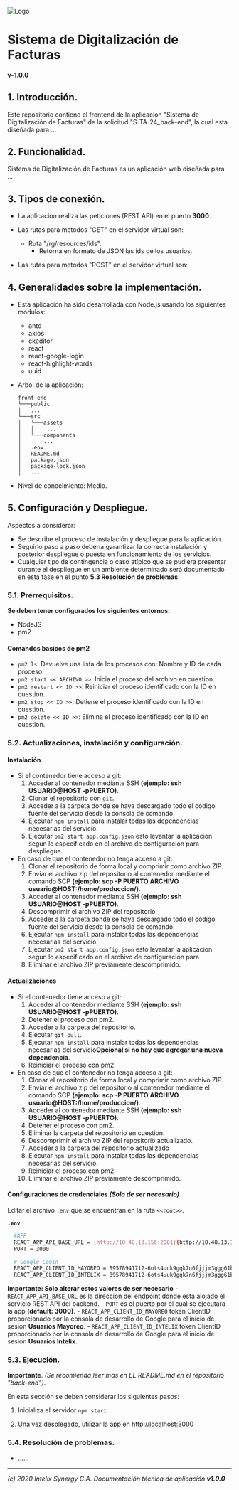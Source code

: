 ![Logo](https://www.intelix.biz/site/public/images/Home_0007_logo_color.png "InteliX")
# Sistema de Digitalización de Facturas

#### v-1.0.0

## 1. Introducción.

Este repositorio contiene el frontend de la aplicacion "Sistema de Digitalización de Facturas" 
de la solicitud "S-TA-24_back-end", la cual esta diseñada para ...


## 2. Funcionalidad.

Sistema de Digitalización de Facturas es un aplicación web diseñada para ...


## 3. Tipos de conexión.

-  La aplicacion realiza las peticiones (REST API) en el puerto **3000**.
- Las rutas para metodos "GET" en el servidor virtual son:
  - Ruta "/rg/resources/ids".
      - Retorna en formato de JSON las ids de los usuarios.

- Las rutas para metodos "POST" en el servidor virtual son:



## 4. Generalidades sobre la implementación.

- Esta aplicacion ha sido desarrollada con Node.js usando los siguientes modulos:
  - antd
  - axios
  - ckeditor
  - react
  - react-google-login
  - react-highlight-words
  - uuid

- Arbol de la aplicación:

	```
    front-end
    └───public
    │   ...
    └───src
    │   └───assets
    │   │    ...
    │   └───components
    │       ...
    │   .env
    │   README.md
    │   package.json   
    │   package-lock.json   
    │   ...
    ```
	
- Nivel de conocimiento: Medio.


## 5. Configuración y Despliegue.

Aspectos a considerar:

- Se describe el proceso de instalación y despliegue para la aplicación.
- Seguirlo paso a paso debería garantizar la correcta instalación y posterior despliegue o puesta en funcionamiento de los servicios. 
- Cualquier tipo de contingencia o caso atípico que se pudiera presentar durante el despliegue en un ambiente determinado será documentado en esta fase en el punto **5.3 Resolución de problemas**.

### 5.1. Prerrequisitos.

**Se deben tener configurados los siguientes entornos:**

- NodeJS
- pm2

#### Comandos basicos de pm2
  - `pm2 ls`: Devuelve una lista de los procesos con: Nombre y ID de cada proceso.
  - `pm2 start << ARCHIVO >>`: Inicia el proceso del archivo en cuestion.
  - `pm2 restart << ID >>`: Reiniciar el proceso identificado con la ID en cuestion.
  - `pm2 stop << ID >>`: Detiene el proceso identificado con la ID en cuestion.
  - `pm2 delete << ID >>`: Elimina el proceso identificado con la ID en cuestion.

### 5.2. Actualizaciones, instalación y configuración.

#### Instalación
- Si el contenedor tiene acceso a git:
  1. Acceder al contenedor mediante SSH **(ejemplo: ssh USUARIO@HOST -pPUERTO)**.
  2. Clonar el repositorio con `git`.
  3. Acceder a la carpeta donde se haya descargado todo el código fuente del servicio desde la consola de comando.
  4. Ejecutar `npm install` para instalar todas las dependencias necesarias del servicio.
  5. Ejecutar `pm2 start app.config.json` esto levantar la aplicacion segun lo especificado en el archivo de configuracion para despliegue.
- En caso de que el contenedor no tenga acceso a git:
  1. Clonar el repositorio de forma local y comprimir como archivo ZIP.
  2. Enviar el archivo zip del repositorio al contenedor mediante el comando SCP **(ejemplo: scp -P PUERTO ARCHIVO usuario@HOST:/home/produccion/)**.
  3. Acceder al contenedor mediante SSH **(ejemplo: ssh USUARIO@HOST -pPUERTO)**.
  4. Descomprimir el archivo ZIP del repositorio.
  5. Acceder a la carpeta donde se haya descargado todo el código fuente del servicio desde la consola de comando.
  6. Ejecutar `npm install` para instalar todas las dependencias necesarias del servicio.
  7. Ejecutar `pm2 start app.config.json` esto levantar la aplicacion segun lo especificado en el archivo de configuracion para
  8. Eliminar el archivo ZIP previamente descomprimido.

#### Actualizaciones
- Si el contenedor tiene acceso a git:
  1. Acceder al contenedor mediante SSH **(ejemplo: ssh USUARIO@HOST -pPUERTO)**.
  2. Detener el proceso con pm2.
  3. Acceder a la carpeta del repositorio.
  4. Ejecutar `git pull`.
  5. Ejecutar `npm install` para instalar todas las dependencias necesarias del servicio**Opcional si no hay que agregar una nueva dependencia**.
  5. Reiniciar el proceso con pm2.
- En caso de que el contenedor no tenga acceso a git:
  1. Clonar el repositorio de forma local y comprimir como archivo ZIP.
  2. Enviar el archivo zip del repositorio al contenedor mediante el comando SCP **(ejemplo: scp -P PUERTO ARCHIVO usuario@HOST:/home/produccion/)**.
  3. Acceder al contenedor mediante SSH **(ejemplo: ssh USUARIO@HOST -pPUERTO)**.
  4. Detener el proceso con pm2.
  5. Eliminar la carpeta del repositorio en cuestion.
  6. Descomprimir el archivo ZIP del repositorio actualizado.
  7. Acceder a la carpeta del repositorio actualizado
  8. Ejecutar `npm install` para instalar todas las dependencias necesarias del servicio.
  9. Reiniciar el proceso con pm2.
  10. Eliminar el archivo ZIP previamente descomprimido.

#### Configuraciones de credenciales *(Solo de ser necesario)*
Editar el archivo `.env` que se encuentran en la ruta `<<root>>`.

**`.env`**

```bash
  #APP
  REACT_APP_API_BASE_URL = [http://10.48.13.156:2001](http://10.48.13.156:2001)
  PORT = 3000

  # Google Login
  REACT_APP_CLIENT_ID_MAYOREO = 89578941712-6ots4uuk9gqk7n6fjjjm3ggg61bdrld9.apps.googleusercontent.com
  REACT_APP_CLIENT_ID_INTELIX = 89578941712-6ots4uuk9gqk7n6fjjjm3ggg61bdrld9.apps.googleusercontent.com
```
**Importante: Solo alterar estos valores de ser necesario**
    - `REACT_APP_API_BASE_URL` es la direccion del endpoint donde esta alojado el servicio REST API del backend.
    - `PORT` es el puerto por el cual se ejecutara la app  **(default: 3000)**.
    - `REACT_APP_CLIENT_ID_MAYOREO` token ClientID proporcionado por la consola de desarrollo de Google para el inicio de sesion **Usuarios Mayoreo**.
    - `REACT_APP_CLIENT_ID_INTELIX` token ClientID proporcionado por la consola de desarrollo de Google para el inicio de sesion **Usuarios Intelix**.
### 5.3. Ejecución.

**Importante**.
*(Se recomienda leer mas en EL README.md en el repositorio "back-end")*.

En esta sección se deben considerar los siguientes pasos:

1. Inicializa el servidor `npm start`

2. Una vez desplegado, utilizar la app en [http://localhost:3000](http://localhost:3000)

### 5.4. Resolución de problemas.

- ......

---
_(c) 2020 Intelix Synergy C.A. Documentación técnica de aplicación **v1.0.0**_
